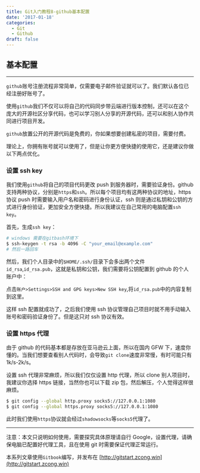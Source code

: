 ```yaml
---
title: Git入门教程8-github基本配置
date: '2017-01-18'
categories:
  - Git
  - Github
draft: false
---
```


## 基本配置

---

`github`账号注册流程非常简单，仅需要电子邮件验证就可以了。我们默认各位已经注册好账号了。

使用`github`我们不仅可以将自己的代码同步带云端进行版本控制，还可以在这个庞大的开源社区分享代码，也可以学习别人分享的开源代码，还可以和别人协作共同进行项目开发。

`github`放置公开的开源代码是免费的，你如果想要创建私密的项目，需要付费。

理论上，你拥有账号就可以使用了，但是让你更方便快捷的使用它，还是建议你做以下两点优化。

<!--more-->

### 设置 ssh key

我们使用`github`将自己的项目代码更改 push 到服务器时，需要验证身份。github 支持两种协议，分别是`https`和`ssh`。所以每个项目均有这两种协议的地址，https 协议 push 时需要输入用户名和密码进行身份认证，ssh 则是通过私钥和公钥的方式进行身份验证，更加安全方便快捷。所以我建议在自己常用的电脑配置`ssh key`。

首先，生成`ssh key`：

```sh
# windows 需要在gitbash环境下
$ ssh-keygen -t rsa -b 4096 -C "your_email@example.com"
# 然后一路回车
```

然后，我们个人目录中的`$HOME/.ssh/`目录下会多出两个文件`id_rsa`,`id_rsa.pub`，这就是私钥和公钥，我们需要将公钥配置到 github 的个人账户中：

点击`账户>Settings>SSH and GPG keys>New SSH key`,将`id_rsa.pub`中的内容复制到这里。

这样 ssh 配置就成功了，之后我们使用 ssh 协议管理自己项目时就不用手动输入账号和密码验证身份了。但是这只对 ssh 协议有效。

### 设置 https 代理

由于 github 的代码基本都是存放在亚马逊云上面，所以在国内 GFW 下，速度你懂的。当我们想要查看别人代码时，会导致`git clone`速度非常慢，有时可能只有 1k/s-2k/s。

设置 ssh 代理非常麻烦，所以我们仅仅设置 http 代理，所以 clone 别人项目时，我建议你选择 https 链接，当然你也可以下载 zip 包，然后解压，个人觉得这样很麻烦。

```sh
$ git config --global http.proxy socks5://127.0.0.1:1080
$ git config --global https.proxy socks5://127.0.0.1:1080
```

此时我们使用`https`协议就会经过`shadowsocks`等`socks5`代理了。

---

注意：本文只说明如何使用，需要探究具体原理请自行 Google，设置代理，请确保电脑已配置好代理工具，且在使用 git 时需要保证代理正常运行。

本系列文章使用`Gitbook`编写，并发布在 [http://gitstart.zcong.win](http://gitstart.zcong.win)

